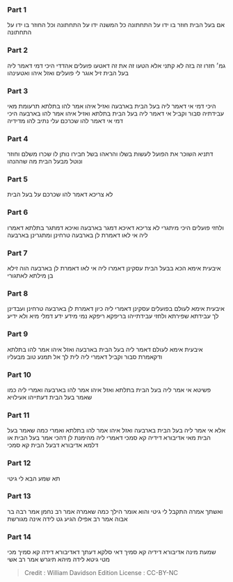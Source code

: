 
### Part 1
אם בעל הבית חוזר בו ידו על התחתונה כל המשנה ידו על התחתונה וכל החוזר בו ידו על התחתונה

### Part 2
גמ׳ חזרו זה בזה לא קתני אלא הטעו זה את זה דאטעו פועלים אהדדי היכי דמי דאמר ליה בעל הבית זיל אוגר לי פועלים ואזל איהו ואטעינהו

### Part 3
היכי דמי אי דאמר ליה בעל הבית בארבעה ואזיל איהו אמר להו בתלתא תרעומת מאי עבידתיה סבור וקביל אי דאמר ליה בעל הבית בתלתא ואזיל איהו אמר להו בארבעה היכי דמי אי דאמר להו שכרכם עלי נתיב להו מדידיה

### Part 4
דתניא השוכר את הפועל לעשות בשלו והראהו בשל חבירו נותן לו שכרו משלם וחוזר ונוטל מבעל הבית מה שההנהו

### Part 5
לא צריכא דאמר להו שכרכם על בעל הבית

### Part 6
ולחזי פועלים היכי מיתגרי לא צריכא דאיכא דמגר בארבעה ואיכא דמתגר בתלתא דאמרו ליה אי לאו דאמרת לן בארבעה טרחינן ומתגרינן בארבעה

### Part 7
איבעית אימא הכא בבעל הבית עסקינן דאמרו ליה אי לאו דאמרת לן בארבעה הוה זילא בן מילתא לאתגורי

### Part 8
איבעית אימא לעולם בפועלים עסקינן דאמרי ליה כיון דאמרת לן בארבעה טרחינן ועבדינן לך עבידתא שפירתא ולחזי עבידתייהו בריפקא ריפקא נמי מידע ידע דמלי מיא ולא ידיע

### Part 9
איבעית אימא לעולם דאמר ליה בעל הבית בארבעה ואזל איהו אמר להו בתלתא ודקאמרת סבור וקביל דאמרי ליה לית לך אל תמנע טוב מבעליו

### Part 10
פשיטא אי אמר ליה בעל הבית בתלתא ואזל איהו אמר להו בארבעה ואמרי ליה כמו שאמר בעל הבית דעתייהו אעילויא

### Part 11
אלא אי אמר ליה בעל הבית בארבעה ואזל איהו אמר להו בתלתא ואמרי כמה שאמר בעל הבית מאי אדיבורא דידיה קא סמכי דאמרי ליה מהימנת לן דהכי אמר בעל הבית או דלמא אדיבורא דבעל הבית קא סמכי

### Part 12
תא שמע הבא לי גיטי

### Part 13
ואשתך אמרה התקבל לי גיטי והוא אומר הילך כמה שאמרה אמר רב נחמן אמר רבה בר אבוה אמר רב אפילו הגיע גט לידה אינה מגורשת

### Part 14
שמעת מינה אדיבורא דידיה קא סמיך דאי סלקא דעתך דאדיבורא דידה קא סמיך מכי מטי גיטא לידה מיהא תיגרש אמר רב אשי

>Credit : William Davidson Edition
>License : CC-BY-NC